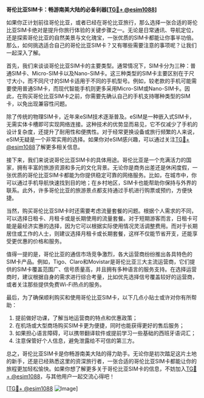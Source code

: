 **哥伦比亚SIM卡：畅游南美大陆的必备利器[[TG💪+ @esim1088](https://t.me/s/esim1088)]**

如果你正计划前往哥伦比亚，或者已经在哥伦比亚旅行，那么选择一张合适的哥伦比亚SIM卡绝对是提升你旅行体验的关键步骤之一。无论是日常通讯、导航定位，还是探索哥伦比亚的自然美景与文化瑰宝，一张优质的SIM卡都能让你事半功倍。那么，如何挑选适合自己的哥伦比亚SIM卡？又有哪些需要注意的事项呢？让我们一起深入了解。

首先，我们来谈谈哥伦比亚SIM卡的主要类型。通常情况下，SIM卡分为三种：普通SIM卡、Micro-SIM卡以及Nano-SIM卡。这三种类型的SIM卡主要区别在于尺寸大小，而不同尺寸的SIM卡适用于不同的手机型号。例如，较老款的手机可能需要使用普通SIM卡，而现代智能手机则更多采用Micro-SIM或Nano-SIM卡。因此，在购买哥伦比亚SIM卡之前，你需要先确认自己的手机支持哪种类型的SIM卡，以免出现兼容性问题。

除了传统的物理SIM卡，近年来eSIM技术逐渐普及。eSIM是一种嵌入式SIM卡，无需实体卡槽即可实现网络连接。这种技术的优势显而易见，它不仅减少了手机的设计复杂度，还提升了耐用性和便携性。对于经常更换设备或旅行频繁的人来说，eSIM无疑是一个非常实用的选择。如果你对eSIM感兴趣，可以通过关注[TG💪+ @esim1088](https://t.me/s/esim1088)了解更多相关信息。

接下来，我们来说说哥伦比亚SIM卡的具体用途。哥伦比亚是一个充满活力的国家，拥有丰富的旅游资源和多元的文化背景。无论你是商务出差还是休闲度假，一张优质的哥伦比亚SIM卡都能为你提供稳定可靠的网络服务。比如，在城市中，你可以通过手机导航快速找到目的地；在乡村地区，SIM卡也能帮助你保持与外界的联系。此外，许多哥伦比亚的旅游景点都支持通过手机进行购票或预约，方便快捷。

当然，购买哥伦比亚SIM卡时还需要考虑流量套餐的问题。根据个人需求的不同，可以选择日租卡、月租卡或是长期使用的流量套餐。对于短期游客而言，日租卡可能是最经济实惠的选择，因为它可以根据实际使用情况灵活调整费用。而对于长期居住或工作的人士，则建议选择月租卡或长期套餐，这样不仅能节省开支，还能享受更优惠的价格和服务。

值得一提的是，哥伦比亚的通信市场竞争激烈，各大运营商纷纷推出各具特色的SIM卡产品。例如，Tigo、Claro和Movistar是哥伦比亚三大主流运营商，它们提供的SIM卡覆盖范围广、信号质量高，并且拥有多种语言的服务支持。在选择运营商时，建议根据自身的需求进行综合考量，比如优先选择信号覆盖较好的运营商，或者关注那些提供免费Wi-Fi热点的服务。

最后，为了确保顺利购买和使用哥伦比亚SIM卡，以下几点小贴士或许对你有所帮助：

1. 提前做好功课，了解当地运营商的特点和优惠政策；
2. 在机场或大型商场购买SIM卡更为便捷，同时也能获得更好的售后服务；
3. 如果担心语言障碍，可以携带翻译软件或提前学习一些基础的西班牙语词汇；
4. 注意保管好个人信息，避免泄露给不可信的第三方。

总之，哥伦比亚SIM卡是你畅游南美大陆的得力助手。无论你是初次踏足这片土地的新手，还是已经熟悉这里的资深旅行者，一张合适的哥伦比亚SIM卡都能让你的旅程更加轻松愉快。如果你想了解更多关于哥伦比亚SIM卡的信息，不妨加入[TG💪+ @esim1088](https://t.me/s/esim1088)，与其他用户一起交流心得吧！

[[TG💪+ @esim1088](https://t.me/s/esim1088) ![Image](https://i.postimg.cc/4NQfJmqS/Snipaste-2025-05-13-00-14-12.png)]